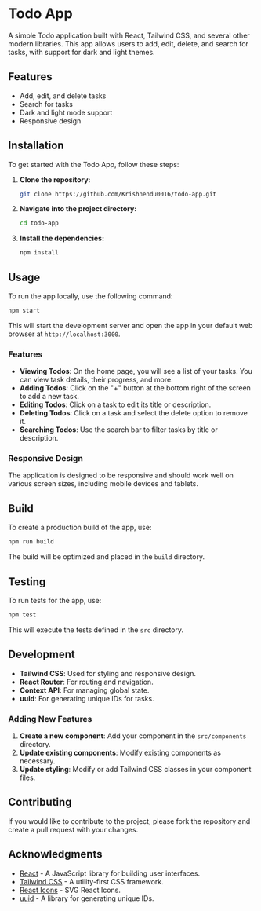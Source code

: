  
# Todo App

A simple Todo application built with React, Tailwind CSS, and several other modern libraries. This app allows users to add, edit, delete, and search for tasks, with support for dark and light themes.

## Features

- Add, edit, and delete tasks
- Search for tasks
- Dark and light mode support
- Responsive design

## Installation

To get started with the Todo App, follow these steps:

1. **Clone the repository:**

   ```bash
   git clone https://github.com/Krishnendu0016/todo-app.git
   ```

2. **Navigate into the project directory:**

   ```bash
   cd todo-app
   ```

3. **Install the dependencies:**

   ```bash
   npm install
   ```

## Usage

To run the app locally, use the following command:

```bash
npm start
```

This will start the development server and open the app in your default web browser at `http://localhost:3000`.

### Features

- **Viewing Todos**: On the home page, you will see a list of your tasks. You can view task details, their progress, and more.
- **Adding Todos**: Click on the "+" button at the bottom right of the screen to add a new task.
- **Editing Todos**: Click on a task to edit its title or description.
- **Deleting Todos**: Click on a task and select the delete option to remove it.
- **Searching Todos**: Use the search bar to filter tasks by title or description. 

### Responsive Design

The application is designed to be responsive and should work well on various screen sizes, including mobile devices and tablets.

## Build

To create a production build of the app, use:

```bash
npm run build
```

The build will be optimized and placed in the `build` directory.

## Testing

To run tests for the app, use:

```bash
npm test
```

This will execute the tests defined in the `src` directory.

## Development

- **Tailwind CSS**: Used for styling and responsive design.
- **React Router**: For routing and navigation.
- **Context API**: For managing global state.
- **uuid**: For generating unique IDs for tasks.

### Adding New Features

1. **Create a new component**: Add your component in the `src/components` directory.
2. **Update existing components**: Modify existing components as necessary.
3. **Update styling**: Modify or add Tailwind CSS classes in your component files.

## Contributing

If you would like to contribute to the project, please fork the repository and create a pull request with your changes.
 
## Acknowledgments

- [React](https://reactjs.org/) - A JavaScript library for building user interfaces.
- [Tailwind CSS](https://tailwindcss.com/) - A utility-first CSS framework.
- [React Icons](https://react-icons.github.io/react-icons/) - SVG React Icons.
- [uuid](https://www.npmjs.com/package/uuid) - A library for generating unique IDs.
